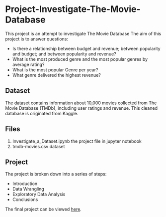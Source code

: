 # Project-Investigate-The-Movie-Database

This project is an attempt to investigate The Movie Database
The aim of this project is to answer questions:

- Is there a relationship between budget and revenue; between popularity and budget; and between popularity and revenue?
- What is the most produced genre and the most popular genres by average rating?
- What is the most popular Genre per year?
- What genre delivered the highest revenue?

## Dataset
The dataset contains information about 10,000 movies collected from The Movie Database (TMDb), including user ratings and revenue. This cleaned database is originated from Kaggle.

## Files
1. Investigate_a_Dataset.ipynb the project file in jupyter notebook
2. tmdb-movies.csv dataset

## Project
The project is broken down into a series of steps:
- Introduction
- Data Wrangling
- Exploratory Data Analysis
- Conclusions

The final project can be viewed [here](http://htmlpreview.github.io/?https://github.com/Porubova/Project-Investigate-The-Movie-Database/master/Investigate_a_Dataset.ipynb).
